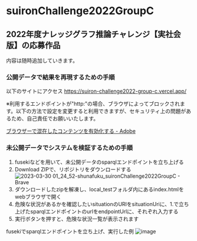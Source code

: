 # suironChallenge2022GroupC
## 2022年度ナレッジグラフ推論チャレンジ【実社会版】の応募作品

内容は随時追加していきます。

### 公開データで結果を再現するための手順
以下のサイトにアクセス
<https://suiron-challenge2022-group-c.vercel.app/>

※利用するエンドポイントが"http:"の場合、ブラウザによってブロックされます。以下の方法で設定を変更すると利用できますが、セキュリティ上の問題があるため、自己責任でお願いいたします。


[ブラウザーで混在したコンテンツを有効化する - Adobe](https://experienceleague.adobe.com/docs/target/using/experiences/vec/troubleshoot-composer/mixed-content.html?lang=ja)

### 未公開データでシステムを検証するための手順
1. fusekiなどを用いて、未公開データのsparqlエンドポイントを立ち上げる
2. Download ZIPで、リポジトリをダウンロードする
![2023-03-30 01_24_52-shunafuku_suironChallenge2022GroupC - Brave](https://user-images.githubusercontent.com/74655911/228605455-4979e3e1-2781-4ee5-9bf4-5367f4b7823c.jpg)
3. ダウンロードしたzipを解凍し、local_testフォルダ内にあるindex.htmlをwebブラウザで開く
4. 危険な状況があるかを確認したいsituationのURIをsituationUriに、1.で立ち上げたsparqlエンドポイントのurlをendpointUrlに、それぞれ入力する
5. 実行ボタンを押すと、危険な状況一覧が表示されます

fusekiでsparqlエンドポイントを立ち上げ、実行した例
![image](https://user-images.githubusercontent.com/74655911/228607515-c67c2012-bac2-4700-8354-b9b778876f05.png)

